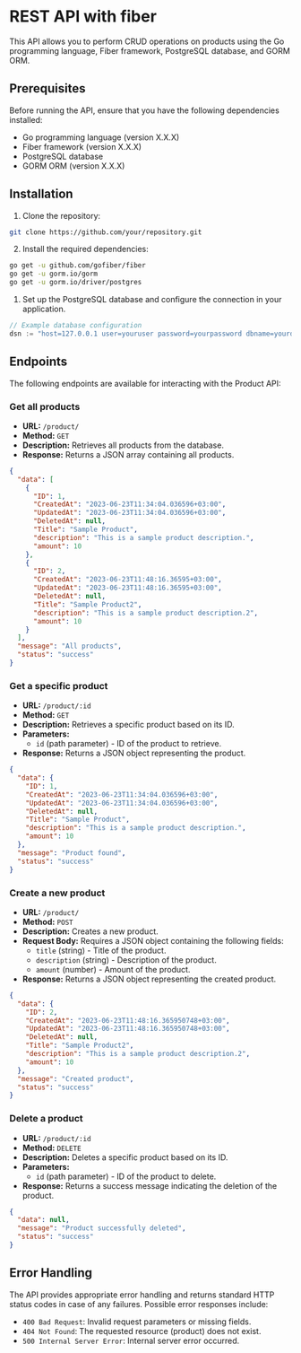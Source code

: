 # REST API with fiber
This API allows you to perform CRUD operations on products using the Go programming language, Fiber framework, PostgreSQL database, and GORM ORM.

## Prerequisites

Before running the API, ensure that you have the following dependencies installed:

- Go programming language (version X.X.X)
- Fiber framework (version X.X.X)
- PostgreSQL database
- GORM ORM (version X.X.X)

## Installation

1. Clone the repository:
```sh
git clone https://github.com/your/repository.git
```
2. Install the required dependencies:
```sh
go get -u github.com/gofiber/fiber
go get -u gorm.io/gorm 
go get -u gorm.io/driver/postgres
```
1. Set up the PostgreSQL database and configure the connection in your application.
```go
// Example database configuration
dsn := "host=127.0.0.1 user=youruser password=yourpassword dbname=yourdatabase port=5432 sslmode=disable"

```

## Endpoints
The following endpoints are available for interacting with the Product API:

### Get all products
- **URL:** `/product/`
- **Method:** `GET`
- **Description:** Retrieves all products from the database.
- **Response:** Returns a JSON array containing all products.
```json
{
  "data": [
    {
      "ID": 1,
      "CreatedAt": "2023-06-23T11:34:04.036596+03:00",
      "UpdatedAt": "2023-06-23T11:34:04.036596+03:00",
      "DeletedAt": null,
      "Title": "Sample Product",
      "description": "This is a sample product description.",
      "amount": 10
    },
    {
      "ID": 2,
      "CreatedAt": "2023-06-23T11:48:16.36595+03:00",
      "UpdatedAt": "2023-06-23T11:48:16.36595+03:00",
      "DeletedAt": null,
      "Title": "Sample Product2",
      "description": "This is a sample product description.2",
      "amount": 10
    }
  ],
  "message": "All products",
  "status": "success"
}

```

### Get a specific product

- **URL:** `/product/:id`
- **Method:** `GET`
- **Description:** Retrieves a specific product based on its ID.
- **Parameters:**
    - `id` (path parameter) - ID of the product to retrieve.
- **Response:** Returns a JSON object representing the product.
```json
{
  "data": {
    "ID": 1,
    "CreatedAt": "2023-06-23T11:34:04.036596+03:00",
    "UpdatedAt": "2023-06-23T11:34:04.036596+03:00",
    "DeletedAt": null,
    "Title": "Sample Product",
    "description": "This is a sample product description.",
    "amount": 10
  },
  "message": "Product found",
  "status": "success"
}

```

### Create a new product

- **URL:** `/product/`
- **Method:** `POST`
- **Description:** Creates a new product.
- **Request Body:** Requires a JSON object containing the following fields:
    - `title` (string) - Title of the product.
    - `description` (string) - Description of the product.
    - `amount` (number) - Amount of the product.
- **Response:** Returns a JSON object representing the created product.
```json
{
  "data": {
    "ID": 2,
    "CreatedAt": "2023-06-23T11:48:16.365950748+03:00",
    "UpdatedAt": "2023-06-23T11:48:16.365950748+03:00",
    "DeletedAt": null,
    "Title": "Sample Product2",
    "description": "This is a sample product description.2",
    "amount": 10
  },
  "message": "Created product",
  "status": "success"
}

```

### Delete a product

- **URL:** `/product/:id`
- **Method:** `DELETE`
- **Description:** Deletes a specific product based on its ID.
- **Parameters:**
    - `id` (path parameter) - ID of the product to delete.
- **Response:** Returns a success message indicating the deletion of the product.
```json
{
  "data": null,
  "message": "Product successfully deleted",
  "status": "success"
}
```

## Error Handling

The API provides appropriate error handling and returns standard HTTP status codes in case of any failures. Possible error responses include:
- `400 Bad Request`: Invalid request parameters or missing fields.
- `404 Not Found`: The requested resource (product) does not exist.
- `500 Internal Server Error`: Internal server error occurred.